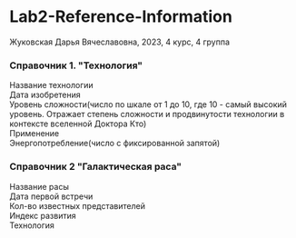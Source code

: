 # Lab2-Reference-Information
Жуковская Дарья Вячеславовна, 2023, 4 курс, 4 группа

### Справочник 1. "Технология"  
Название технологии  
Дата изобретения  
Уровень сложности(число по шкале от 1 до 10, где 10 - самый высокий уровень. Отражает степень сложности и продвинутости технологии в контексте вселенной Доктора Кто)  
Применение  
Энергопотребление(число с фиксированной запятой)  
### Справочник 2 "Галактическая раса"  
Название расы  
Дата первой встречи  
Кол-во известных представителей  
Индекс развития  
Технология
